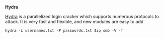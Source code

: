 **Hydra**

[Hydra](https://github.com/frizb/Hydra-Cheatsheet) is a parallelized login cracker which supports numerous protocols to attack. It is very fast and flexible, and new modules are easy to add.

`hydra -L usernames.txt -P passwords.txt $ip smb -V -f`
